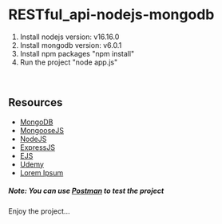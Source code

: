 # RESTful_api-nodejs-mongodb

<ol>
  <li>Install nodejs version: v16.16.0</li>
  <li>Install mongodb version: v6.0.1
</li>
  <li>Install npm packages "npm install"</li>
  <li>Run the project "node app.js"</li>
</ol>
<br>

## Resources

- [MongoDB](https://www.mongodb.com/)
- [MongooseJS](https://mongoosejs.com/)
- [NodeJS](https://nodejs.org/)
- [ExpressJS](https://expressjs.com/)
- [EJS](https://ejs.co/)
- [Udemy](https://www.udemy.com/course/the-complete-web-development-bootcamp/)
- [Lorem Ipsum](https://www.lipsum.com/)

##### Note: You can use [Postman](https://www.postman.com/) to test the project 

Enjoy the project...
